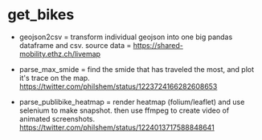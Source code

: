 # get_bikes

+ geojson2csv = transform individual geojson into one big pandas dataframe and csv. source data = https://shared-mobility.ethz.ch/livemap

+ parse_max_smide = find the smide that has traveled the most, and plot it's trace on the map. https://twitter.com/philshem/status/1223724166282608653

+ parse_publibike_heatmap = render heatmap (folium/leaflet) and use selenium to make snapshot. then use ffmpeg to create video of animated screenshots. https://twitter.com/philshem/status/1224013717588848641